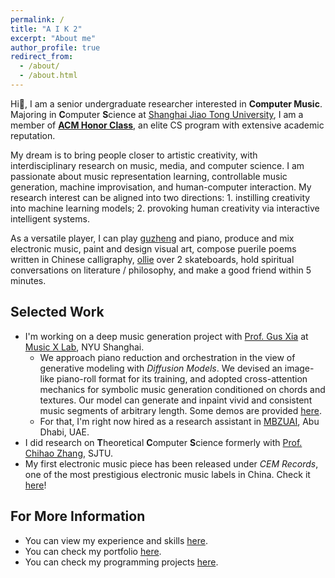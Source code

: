 ```yaml
---
permalink: /
title: "A I K 2"
excerpt: "About me"
author_profile: true
redirect_from: 
  - /about/
  - /about.html
---
```


Hi👋, I am a senior undergraduate researcher interested in **Computer Music**. Majoring in **C**omputer **S**cience at [Shanghai Jiao Tong University](https://en.sjtu.edu.cn/), I am a member of [**ACM Honor Class**](https://acm.sjtu.edu.cn/home), an elite CS program with extensive academic reputation.

My dream is to bring people closer to artistic creativity, with interdisciplinary research on music, media, and computer science. I am passionate about music representation learning, controllable music generation, machine improvisation, and human-computer interaction. My research interest can be aligned into two directions: 1. instilling creativity into machine learning models; 2. provoking human creativity via interactive intelligent systems.

As a versatile player, I can play [guzheng](https://en.wikipedia.org/wiki/Guzheng) and piano, produce and mix electronic music, paint and design visual art, compose puerile poems written in Chinese calligraphy, [ollie](https://en.wikipedia.org/wiki/Ollie_(skateboarding)) over 2 skateboards, hold spiritual conversations on literature / philosophy, and make a good friend within 5 minutes.

## Selected Work

- I'm working on a deep music generation project with [Prof. Gus Xia](https://www.cs.cmu.edu/~gxia/) at [Music X Lab](http://www.musicxlab.com), NYU Shanghai.
    - We approach piano reduction and orchestration in the view of generative modeling with *Diffusion Models*. We devised an image-like piano-roll format for its training, and adopted cross-attention mechanics for symbolic music generation conditioned on chords and textures. Our model can generate and inpaint vivid and consistent music segments of arbitrary length. Some demos are provided [here](/publications/piano-roll-diffusion).
    - For that, I'm right now hired as a research assistant in [MBZUAI](https://mbzuai.ac.ae/), Abu Dhabi, UAE.
- I did research on **T**heoretical **C**omputer **S**cience formerly with [Prof. Chihao Zhang](http://chihaozhang.com), SJTU.
- My first electronic music piece has been released under *CEM Records*, one of the most prestigious electronic music labels in China. Check it [here](/portfolio/sunset-sea/)!

## For More Information

- You can view my experience and skills [here](/cv/).
- You can check my portfolio [here](/portfolio/).
- You can check my programming projects [here](/projects/).
